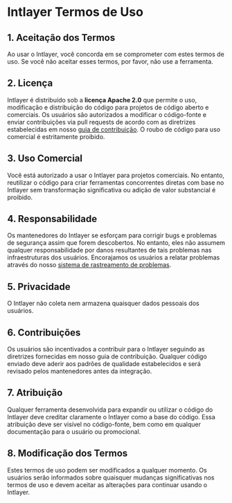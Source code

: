 # Intlayer Termos de Uso

## 1. Aceitação dos Termos

Ao usar o Intlayer, você concorda em se comprometer com estes termos de uso. Se você não aceitar esses termos, por favor, não use a ferramenta.

## 2. Licença

Intlayer é distribuído sob a **licença Apache 2.0** que permite o uso, modificação e distribuição do código para projetos de código aberto e comerciais. Os usuários são autorizados a modificar o código-fonte e enviar contribuições via pull requests de acordo com as diretrizes estabelecidas em nosso [guia de contribuição](https://github.com/aymericzip/intlayer/blob/main/docs/pt/CONTRIBUTING.md). O roubo de código para uso comercial é estritamente proibido.

## 3. Uso Comercial

Você está autorizado a usar o Intlayer para projetos comerciais. No entanto, reutilizar o código para criar ferramentas concorrentes diretas com base no Intlayer sem transformação significativa ou adição de valor substancial é proibido.

## 4. Responsabilidade

Os mantenedores do Intlayer se esforçam para corrigir bugs e problemas de segurança assim que forem descobertos. No entanto, eles não assumem qualquer responsabilidade por danos resultantes de tais problemas nas infraestruturas dos usuários. Encorajamos os usuários a relatar problemas através do nosso [sistema de rastreamento de problemas](https://github.com/aymericzip/intlayer/issues).

## 5. Privacidade

O Intlayer não coleta nem armazena quaisquer dados pessoais dos usuários.

## 6. Contribuições

Os usuários são incentivados a contribuir para o Intlayer seguindo as diretrizes fornecidas em nosso guia de contribuição. Qualquer código enviado deve aderir aos padrões de qualidade estabelecidos e será revisado pelos mantenedores antes da integração.

## 7. Atribuição

Qualquer ferramenta desenvolvida para expandir ou utilizar o código do Intlayer deve creditar claramente o Intlayer como a base do código. Essa atribuição deve ser visível no código-fonte, bem como em qualquer documentação para o usuário ou promocional.

## 8. Modificação dos Termos

Estes termos de uso podem ser modificados a qualquer momento. Os usuários serão informados sobre quaisquer mudanças significativas nos termos de uso e devem aceitar as alterações para continuar usando o Intlayer.
